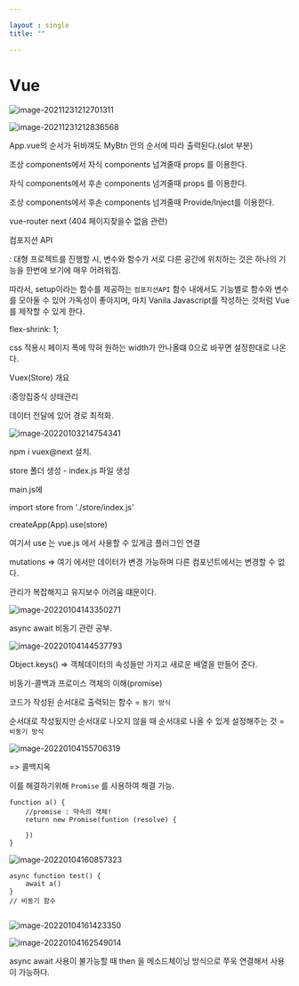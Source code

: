 ```yaml
---

layout : single
title: ""

---
```


# Vue





![image-20211231212701311](../images/image-20211231212701311.png)

![image-20211231212836568](../images/image-20211231212836568.png)

App.vue의 순서가 뒤바껴도 MyBtn 안의 순서에 따라 출력된다.(slot 부분)



조상 components에서 자식 components 넘겨줄때 props 를 이용한다.

자식 components에서 후손 components 넘겨줄때 props 를 이용한다.

조상 components에서 후손 components 넘겨줄때 Provide/Inject를 이용한다.



vue-router next (404 페이지찾을수 없음 관련)

컴포지션 API

: 대형 프로젝트를 진행할 시, 변수와 함수가 서로 다른 공간에 위치하는 것은 하나의 기능을 한번에 보기에 매우 어려워짐.

따라서, setup이라는 함수를 제공하는 `컴포지션API` 함수 내에서도 기능별로 함수와 변수를 모아둘 수 있어 가독성이 좋아지며, 마치 Vanila Javascript를 작성하는 것처럼 Vue를 제작할 수 있게 한다.



flex-shrink: 1;

css 적용시 페이지 폭에 막혀 원하는 width가 안나올떄 0으로 바꾸면 설정한대로 나온다.



Vuex(Store) 개요

:중앙집중식 상태관리

데이터 전달에 있어 경로 최적화.



![image-20220103214754341](../images/image-20220103214754341.png)

npm i vuex@next 설치.

store 폴더 생성 - index.js 파일 생성 

main.js에 

import store from './store/index.js'

createApp(App).use(store) 

여기서 use 는  vue.js 에서 사용할 수 있게금 플러그인 연결

mutations => 여기 에서만 데이터가 변경 가능하며 다른 컴포넌트에서는 변경할 수 없다.

관리가 복잡해지고 유지보수 어려움 떄문이다.

![image-20220104143350271](../images/image-20220104143350271.png)



async await 비동기 관련 공부.

![image-20220104144537793](../images/image-20220104144537793.png)

Object.keys() => 객체데이터의 속성들만 가지고 새로운 배열을 만들어 준다.



비동기-콜백과 프로미스 객체의 이해(promise)

코드가 작성된 순서대로 출력되는 함수 = `동기 방식`

순서대로 작성됬지만 순서대로 나오지 않을 때 순서대로 나올 수 있게 설정해주는 것 = `비동기 방식`

![image-20220104155706319](../images/image-20220104155706319.png)

=> 콜백지옥

이를 해결하기위해 `Promise` 를 사용하여 해결 가능.

```
function a() {
	//promise : 약속의 객체!
	return new Promise(funtion (resolve) {
	
	})
}
```

![image-20220104160857323](../images/image-20220104160857323.png)

```
async function test() {
	await a() 
}
// 비동기 함수 


```

![image-20220104161423350](../images/image-20220104161423350.png)



![image-20220104162549014](../images/image-20220104162549014.png)

 async await 사용이 불가능할 때 then 을 메소드체이닝 방식으로 쭈욱 연결해서 사용이 가능하다.
